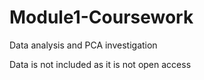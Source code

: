 # Module1-Coursework
Data analysis and PCA investigation

Data is not included as it is not open access
